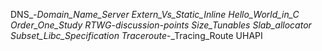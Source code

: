DNS_-_Domain_Name_Server
Extern_Vs_Static_Inline
Hello_World_in_C
Order_One_Study
RTWG-discussion-points
Size_Tunables
Slab_allocator
Subset_Libc_Specification
Traceroute_-_Tracing_Route
UHAPI

